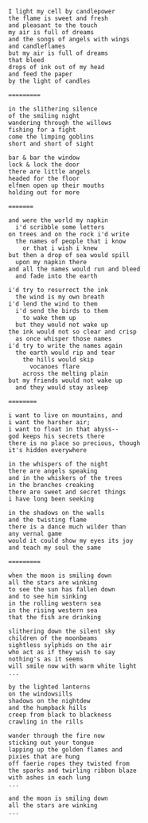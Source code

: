 ---
---
    I light my cell by candlepower
    the flame is sweet and fresh
    and pleasant to the touch
    my air is full of dreams
    and the songs of angels with wings
    and candleflames
    but my air is full of dreams
    that bleed
    drops of ink out of my head
    and feed the paper
    by the light of candles

    =========

    in the slithering silence
    of the smiling night
    wandering through the willows
    fishing for a fight
    come the limping goblins
    short and short of sight

    bar & bar the window
    lock & lock the door
    there are little angels
    headed for the floor
    elfmen open up their mouths
    holding out for more

    =======

    and were the world my napkin
      i'd scribble some letters
    on trees and on the rock i'd write
      the names of people that i know
        or that i wish i knew
    but then a drop of sea would spill
      upon my napkin there
    and all the names would run and bleed
      and fade into the earth

    i'd try to resurrect the ink
      the wind is my own breath
    i'd lend the wind to them
      i'd send the birds to them
        to wake them up
      but they would not wake up
    the ink would not so clear and crisp
      as once whisper those names
    i'd try to write the names again
      the earth would rip and tear
        the hills would skip
          vocanoes flare
        across the melting plain
    but my friends would not wake up
      and they would stay asleep

    ========

    i want to live on mountains, and
    i want the harsher air;
    i want to float in that abyss--
    god keeps his secrets there
    there is no place so precious, though
    it's hidden everywhere

    in the whispers of the night
    there are angels speaking
    and in the whiskers of the trees
    in the branches creaking
    there are sweet and secret things
    i have long been seeking

    in the shadows on the walls
    and the twisting flame
    there is a dance much wilder than
    any vernal game
    would it could show my eyes its joy
    and teach my soul the same

    =========

    when the moon is smiling down
    all the stars are winking
    to see the sun has fallen down
    and to see him sinking
    in the rolling western sea
    in the rising western sea
    that the fish are drinking

    slithering down the silent sky
    children of the moonbeams
    sightless sylphids on the air
    who act as if they wish to say
    nothing's as it seems
    will smile now with warm white light
    ...

    by the lighted lanterns
    on the windowsills
    shadows on the nightdew
    and the humpback hills
    creep from black to blackness
    crawling in the rills

    wander through the fire now
    sticking out your tongue
    lapping up the golden flames and
    pixies that are hung
    off faerie ropes they twisted from
    the sparks and twirling ribbon blaze
    with ashes in each lung
    ...

    and the moon is smiling down
    all the stars are winking
    ...
